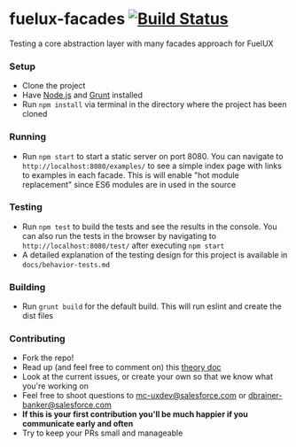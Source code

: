 # fuelux-facades [![Build Status](http://teamcity/app/rest/builds/buildType:StackatoCloudApplications_FuelFacades/statusIcon)](http://teamcity/viewType.html?buildTypeId=StackatoCloudApplications_FuelFacades)
Testing a core abstraction layer with many facades approach for FuelUX

### Setup
* Clone the project
* Have [Node.js](https://nodejs.org/) and [Grunt](http://gruntjs.com/) installed
* Run `npm install` via terminal in the directory where the project has been cloned

### Running
* Run `npm start` to start a static server on port 8080. You can navigate to `http://localhost:8080/examples/` to see a simple index page with links to examples in each facade. This is will enable "hot module replacement" since ES6 modules are in used in the source

### Testing
* Run `npm test` to build the tests and see the results in the console. You can also run the tests in the browser by navigating to `http://localhost:8080/test/` after executing `npm start`
* A detailed explanation of the testing design for this project is available in `docs/behavior-tests.md`

### Building
* Run `grunt build` for the default build. This will run eslint and create the dist files

### Contributing
* Fork the repo!
* Read up (and feel free to comment on) this [theory doc](https://docs.google.com/a/salesforce.com/document/d/1w8sy0Eex8nwsQ0vx_MUysIL8alOfOCXWfuq19Ikbky8/edit?usp=sharing)
* Look at the current issues, or create your own so that we know what you're working on
* Feel free to shoot questions to mc-uxdev@salesforce.com or dbrainer-banker@salesforce.com
* **If this is your first contribution you'll be much happier if you communicate early and often**
* Try to keep your PRs small and manageable
